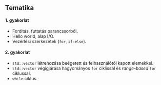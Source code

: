 ## Tematika

#### 1. gyakorlat

 - Forditás, futtatás parancssorból.
 - Hello world, alap I/O.
 - Vezérlési szerkezetek (`for`, `if-else`).


#### 2. gyakorlat

 - `std::vector` létrehozása beégetett és felhasználótól kapott elemekkel.
 - `std::vector` végigjárása hagyományos `for` ciklissal és *range-based* `for` ciklussal.
 - `while` ciklus.
